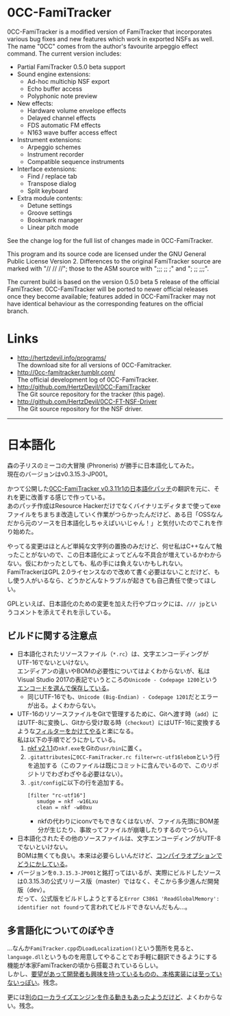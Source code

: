 # 0CC-FamiTracker

0CC-FamiTracker is a modified version of FamiTracker that incorporates various bug fixes and new features which work in exported NSFs as well. The name "0CC" comes from the author's favourite arpeggio effect command. The current version includes:

- Partial FamiTracker 0.5.0 beta support
- Sound engine extensions:
   - Ad-hoc multichip NSF export
   - Echo buffer access
   - Polyphonic note preview
- New effects:
   - Hardware volume envelope effects
   - Delayed channel effects
   - FDS automatic FM effects
   - N163 wave buffer access effect
- Instrument extensions:
   - Arpeggio schemes
   - Instrument recorder
   - Compatible sequence instruments
- Interface extensions:
   - Find / replace tab
   - Transpose dialog
   - Split keyboard
- Extra module contents:
   - Detune settings
   - Groove settings
   - Bookmark manager
   - Linear pitch mode

See the change log for the full list of changes made in 0CC-FamiTracker.

This program and its source code are licensed under the GNU General Public License Version 2. Differences to the original FamiTracker source are marked with "// // //"; those to the ASM source with ";;; ;; ;" and "; ;; ;;;".

The current build is based on the version 0.5.0 beta 5 release of the official FamiTracker. 0CC-FamiTracker will be ported to newer official releases once they become available; features added in 0CC-FamiTracker may not have identical behaviour as the corresponding features on the official branch.

# Links

- http://hertzdevil.info/programs/  
  The download site for all versions of 0CC-Famitracker.
- http://0cc-famitracker.tumblr.com/  
  The official development log of 0CC-FamiTracker.
- http://github.com/HertzDevil/0CC-FamiTracker  
  The Git source repository for the tracker (this page).
- http://github.com/HertzDevil/0CC-FT-NSF-Driver  
  The Git source repository for the NSF driver.

---

# 日本語化

森の子リスのミーコの大冒険 (Phroneris) が勝手に日本語化してみた。  
現在のバージョンはv0.3.15.3-JP001。

かつて公開した[0CC-FamiTracker v0.3.11r1の日本語化パッチ](http://phroneris.com/text/20150911.shtml "自サイトの配布ページ")の翻訳を元に、それを更に改善する感じで作っている。  
あのパッチ作成はResource Hackerだけでなくバイナリエディタまで使ってexeファイルをちまちま改造していく作業がつらかったんだけど、ある日「OSSなんだから元のソースを日本語化しちゃえばいいじゃん！」と気付いたのでこれを作り始めた。

やってる変更はほとんど単純な文字列の置換のみだけど、何せ私はC++なんて触ったことがないので、この日本語化によってどんな不具合が増えているかわからない。仮にわかったとしても、私の手には負えないかもしれない。  
FamiTrackerはGPL 2.0ライセンスなので改めて書く必要はないことだけど、もし使う人がいるなら、どうかどんなトラブルが起きても自己責任で使ってほしい。

GPLといえば、日本語化のための変更を加えた行やブロックには、`/// jp`というコメントを添えてそれを示している。

## ビルドに関する注意点

+ 日本語化されたリソースファイル（`*.rc`）は、文字エンコーディングがUTF-16でないといけない。  
  エンディアンの違いやBOMの必要性についてはよくわからないが、私はVisual Studio 2017の表記でいうところの`Unicode - Codepage 1200`という[エンコードを選んで保存している](https://nekko1119.hatenablog.com/entry/2017/03/28/003348 "参考記事")。
  - 同じUTF-16でも、`Unicode (Big-Endian) - Codepage 1201`だとエラーが出る。よくわからない。
+ UTF-16のリソースファイルをGitで管理するために、Gitへ渡す時（`add`）にはUTF-8に変換し、Gitから受け取る時（`checkout`）にはUTF-16に変換するような[フィルターをかけてやる](http://r-h.hatenablog.com/entry/2014/02/03/201805 "参考記事")と楽になる。  
  私は以下の手順でどうにかしている。
  1. [nkf v2.1.1](https://www.vector.co.jp/soft/win95/util/se295331.html "nkf v2.1.1 配布サイト")の`nkf.exe`をGitの`usr/bin`に置く。
  2. `.gitattributes`に`0CC-FamiTracker.rc filter=rc-utf16lebom`という行を追加する（このファイルは既にコミットに含んでいるので、このリポジトリでわざわざやる必要はない）。
  3. `.git/config`に以下の行を追加する。
     ```
     [filter "rc-utf16"]
     	smudge = nkf -w16Lxu
     	clean = nkf -w80xu
     ```
	 - nkfの代わりにiconvでもできなくはないが、ファイル先頭にBOM差分が生じたり、事故ってファイルが崩壊したりするのでつらい。
+ 日本語化されたその他のソースファイルは、文字エンコーディングがUTF-8でないといけない。  
  BOMは無くても良い。本来は必要らしいんだけど、[コンパイラオプションでどうにかしている](http://tech.hikware.com/article/20171020a.html "参考記事")。
+ バージョンを`0.3.15.3-JP001`と銘打ってはいるが、実際にビルドしたソースは0.3.15.3の公式リリース版（master）ではなく、そこから多少進んだ開発版（dev）。  
  だって、公式版をビルドしようとすると`Error C3861 'ReadGlobalMemory': identifier not found`って言われてビルドできないんだもん…。

## 多言語化についてのぼやき

…なんか`FamiTracker.cpp`の`LoadLocalization()`という箇所を見ると、`language.dll`というものを用意してやることでお手軽に翻訳できるようにする機能が本家FamiTrackerの頃から搭載されているらしい。  
しかし、[要望があって開発者も興味を持っているものの、本格実装には至っていないっぽい](http://forums.famitracker.com/viewtopic.php?t=380 "FamiTracker公式フォーラムのトピック")。残念。

更には[別のローカライズエンジンを作る動きもあったようだけど](http://forums.famitracker.com/viewtopic.php?p=9456 "FamiTracker公式フォーラムのトピック")、よくわからない。残念。


